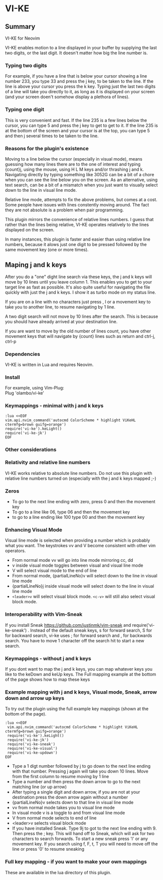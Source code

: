  # VI-KE

## Summary
VI-KE for Neovim

VI-KE enables motion to a line displayed in your buffer by supplying the last two digits, or the last digit. It doesn't matter how big the line number is.

### Typing two digits 
For example, if you have a line that is below your cursor showing a line number 233, you type 33 and press the j key, to be taken to the line. If the line is above your cursor you press the k key. Typing just the last two digits of a line will take you directly to it, as long as it is displayed on your screen (and your screen doen't somehow display a plethora of lines).

### Typing one digit
This is very convenient and fast. If the line 235 is a few lines below the cursor, you can type 5 and press the j key to get to get to it. If the line 235 is at the bottom of the screen and your cursor is at the top, you can type 5 and then j several times to be taken to the line.

### Reasons for the plugin's existence

Moving to a line below the cursor (especially in visual mode), means guessing how many lines there are to the one of interest and typing {count}j, using the mouse, using H L M keys and/or thrashing j and k. Navigating directly by typing something like 3052G can be a bit of a chore when you can see the line below you on the screen. 
As an alternative, using text search, can be a bit of a mismatch when you just want to visually select down to the line in visual line mode. 

Relative line mode, attempts to fix the above problems, but comes at a cost. Some people have issues with lines constently moving around. The fact they are not absolute is a problem when pair programming.

This plugin mirrors the convenience of relative lines numbers. I guess that rather than the lines being relative, VI-KE operates relatively to the lines displayed on the screen. 

In many instances, this plugin is faster and easier than using relative line numbers, because it alows just one digit to be pressed followed by the same movement key (one or more times).

## Maping j and k keys

After you do a "one" dight line search via these keys, the j and k keys will move by 10 lines until you leave column 1. This enables you to get to your target line as fast as possible. It's also quite useful for navigating the file quickly with just the j and k keys. I show it as turbo mode on my status line.

If you are on a line with no characters just press <esc>, l or a movement key to take you to another line, to resume navigating by 1 line.

A two digit search will not move by 10 lines after the search. This is because you should have already arrived at your destination line. 

If you are want to move by the old number of lines count, you have other movement keys that will navigate by {count} lines such as return and ctrl-j, ctrl-p

### Dependencies

VI-KE is written in Lua and requires Neovim.

### Install

For example, using Vim-Plug: <br/> 
Plug 'olambo/vi-ke'

### Keymappings - minimal with j and k keys

```
:lua <<EOF
vim.api.nvim_command('autocmd ColorScheme * highlight ViKeHL ctermfg=brown guifg=orange')
require('vi-ke').keLight()
require('vi-ke-jk')
EOF
```

### Other considerations

### Relativity and relative line numbers

VI-KE works relative to absolute line numbers. Do not use this plugin with relative line numbers turned on (especially with the j and k keys mapped ;-)

### Zeros
 
 * To go to the next line ending with zero, press 0 and then the movement key
 * To go to a line like 06, type 06 and then the movement key
 * to go to a line ending like 100 type 00 and then the movement key

### Enhancing Visual Mode

Visual line mode is selected when providing a number which is probably what you want.
The keystrokes vv and V become consistent with other vim operators. 

* From normal mode vv will go into line mode mirroring cc, dd
* v inside visual mode toggles between visual and visual line mode
* V will select visual mode to the end of line
* From normal mode, {partialLineNo}v will select down to the line in visual line mode
* {partialLineNo}j inside visual mode will select down to the line in visual line mode
* `<leader>v` will select visual block mode. `<c-v>` will still also select visual block mode.

### Interoperability with Vim-Sneak

If you install Sneak https://github.com/justinmk/vim-sneak and require('vi-ke-sneak') .
Instead of the default sneak keys, s for forward search, S for for backward search, vi-ke uses ; for forward search and , for backwards search. You have to move 1 character off the search hit to start a new search.

### Keymappings - without j and k keys

If you dont want to map the j and k keys, you can map whatever keys you like to the keDown and keUp keys. The Full mapping example at the bottom of the page shows how to map these keys

### Example mapping with j and k keys, Visual mode, Sneak, arrow down and arrow up keys

To try out the plugin using the full example key mappings (shown at the bottom of the page). 

 ```
:lua <<EOF
  vim.api.nvim_command('autocmd ColorScheme * highlight ViKeHL ctermfg=brown guifg=orange')
  require('vi-ke').keLight()
  require('vi-ke-jk')
  require('vi-ke-sneak')
  require('vi-ke-visual')
  require('vi-ke-updown')
EOF
```
*  Type a 1 digt number followed by j to go down to the next line ending with that number. Pressing j again will take you down 10 lines. Move from the first column to resume moving by 1 line
*  Type a number and then press the down arrow to go to the next matching line (or up arrow)
*  After typing a single digit and down arrow, if you are not at your destination press the down arrow again without a number
*  {partialLineNo}v selects down to that line in visual line mode
*  vv from normal mode takes you to visual line mode 
*  In visual mode v is a toggle to and from visual line mode
* V from normal mode selects to end of line
*  \<leader\>v selects visual block mode
*  If you have installed Sneak. Type 9j to got to the next line ending with 9. Then press the ; key. This will hand off to Sneak, which will ask for two characters to search forwards. To start a new sneak press 'l' or any movement key. If you search using f, F, t, T you will need to move off the line or press '0' to resume sneaking

### Full key mapping - if you want to make your own mappings

These are available in the lua directory of this plugin.
